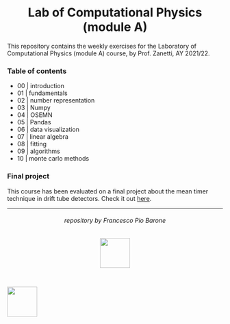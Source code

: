 <h1 align="center"> Lab of Computational Physics (module A) </h1>

This repository contains the weekly exercises for the Laboratory of Computational Physics (module A) course, by Prof. Zanetti, AY 2021/22.

### Table of contents

- 00 | introduction
- 01 | fundamentals
- 02 | number representation
- 03 | Numpy
- 04 | OSEMN
- 05 | Pandas
- 06 | data visualization
- 07 | linear algebra
- 08 | fitting
- 09 | algorithms
- 10 | monte carlo methods

### Final project
This course has been evaluated on a final project about the mean timer technique in drift tube detectors. Check it out [here](https://github.com/baronefr/mean-timer-technique-in-drift-tube-detectors).

***

<h6 align="center">repository by Francesco Pio Barone</h6>

<p align="center">
  <img src="https://user-images.githubusercontent.com/62724611/166108058-3bcf5ffe-f5a3-490d-be94-ba848a0248b3.png" alt="" height="70"/>
  <pre>   </pre>
  <img src="https://user-images.githubusercontent.com/62724611/166108076-98afe0b7-802c-4970-a2d5-bbb997da759c.png" alt="" height="70"/>
</p>
